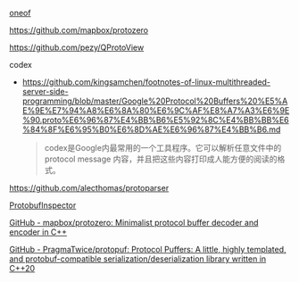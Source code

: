 [oneof](https://liam.page/2020/05/05/using-oneof-to-generate-has-xxx-in-pb3/)

https://github.com/mapbox/protozero

https://github.com/pezy/QProtoView

codex

- https://github.com/kingsamchen/footnotes-of-linux-multithreaded-server-side-programming/blob/master/Google%20Protocol%20Buffers%20%E5%AE%9E%E7%94%A8%E6%8A%80%E6%9C%AF%E8%A7%A3%E6%9E%90.proto%E6%96%87%E4%BB%B6%E5%92%8C%E4%BB%BB%E6%84%8F%E6%95%B0%E6%8D%AE%E6%96%87%E4%BB%B6.md
  
  > codex是Google内最常用的一个工具程序。它可以解析任意文件中的 protocol message 内容，并且把这些内容打印成人能方便的阅读的格式。

https://github.com/alecthomas/protoparser

[ProtobufInspector](https://github.com/BlueMatthew/ProtobufInspector)

[GitHub - mapbox/protozero: Minimalist protocol buffer decoder and encoder in C++](https://github.com/mapbox/protozero)

[GitHub - PragmaTwice/protopuf: Protocol Puffers: A little, highly templated, and protobuf-compatible serialization/deserialization library written in C++20](https://github.com/PragmaTwice/protopuf)
